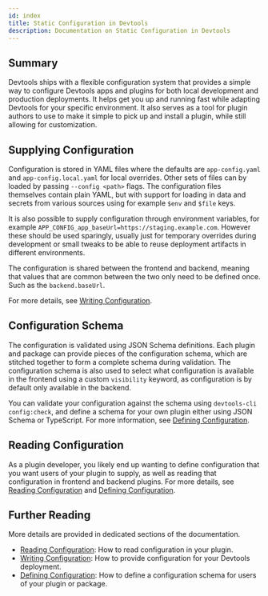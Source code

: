 ```yaml
---
id: index
title: Static Configuration in Devtools
description: Documentation on Static Configuration in Devtools
---
```


## Summary

Devtools ships with a flexible configuration system that provides a simple way
to configure Devtools apps and plugins for both local development and
production deployments. It helps get you up and running fast while adapting
Devtools for your specific environment. It also serves as a tool for plugin
authors to use to make it simple to pick up and install a plugin, while still
allowing for customization.

## Supplying Configuration

Configuration is stored in YAML files where the defaults are `app-config.yaml`
and `app-config.local.yaml` for local overrides. Other sets of files can by
loaded by passing `--config <path>` flags. The configuration files themselves
contain plain YAML, but with support for loading in data and secrets from
various sources using for example `$env` and `$file` keys.

It is also possible to supply configuration through environment variables, for
example `APP_CONFIG_app_baseUrl=https://staging.example.com`. However these
should be used sparingly, usually just for temporary overrides during
development or small tweaks to be able to reuse deployment artifacts in
different environments.

The configuration is shared between the frontend and backend, meaning that
values that are common between the two only need to be defined once. Such as the
`backend.baseUrl`.

For more details, see [Writing Configuration](./writing.md).

## Configuration Schema

The configuration is validated using JSON Schema definitions. Each plugin and
package can provide pieces of the configuration schema, which are stitched
together to form a complete schema during validation. The configuration schema
is also used to select what configuration is available in the frontend using a
custom `visibility` keyword, as configuration is by default only available in
the backend.

You can validate your configuration against the schema using
`devtools-cli config:check`, and define a schema for your own plugin either
using JSON Schema or TypeScript. For more information, see
[Defining Configuration](./defining.md).

## Reading Configuration

As a plugin developer, you likely end up wanting to define configuration that
you want users of your plugin to supply, as well as reading that configuration
in frontend and backend plugins. For more details, see
[Reading Configuration](./reading.md) and
[Defining Configuration](./defining.md).

## Further Reading

More details are provided in dedicated sections of the documentation.

- [Reading Configuration](./reading.md): How to read configuration in your
  plugin.
- [Writing Configuration](./writing.md): How to provide configuration for your
  Devtools deployment.
- [Defining Configuration](./defining.md): How to define a configuration schema
  for users of your plugin or package.
